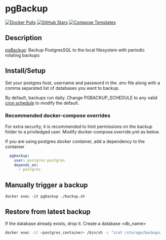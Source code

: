 # pgBackup

[![Docker Pulls](https://img.shields.io/docker/pulls/prodrigestivill/postgres-backup-local?style=flat-square&color=607D8B&label=docker%20pulls&logo=docker)](https://hub.docker.com/r/prodrigestivill/postgres-backup-local)
[![GitHub Stars](https://img.shields.io/github/stars/prodrigestivill/docker-postgres-backup-local?style=flat-square&color=607D8B&label=github%20stars&logo=github)](https://github.com/prodrigestivill/docker-postgres-backup-local)
[![Compose Templates](https://img.shields.io/static/v1?style=flat-square&color=607D8B&label=compose&message=templates)](https://github.com/GhostWriters/DockSTARTer/tree/master/compose/.apps/pgbackup)

## Description

[pgBackup](https://hub.docker.com/r/prodrigestivill/postgres-backup-local): Backup PostgresSQL to the local filesystem with periodic rotating backups

## Install/Setup

Set your postgres host, username and password in the .env file along with a comma separated list of databases you want to backup.

By default, backups run daily. Change PGBACKUP_SCHEDULE to any valid [cron schedule](http://godoc.org/github.com/robfig/cron#hdr-Predefined_schedules) to modify the default.

### Recommended docker-compose overrides

For extra security, it is recommended to limit permissions on the backup folder to a priviledged user. Modify docker-compose.override.yml as below.

If you are using postgres docker container, add a dependency to the container

```yaml
  pgbackup:
    user: postgres:postgres
    depends_on:
      - postgres
```

## Manually trigger a backup

`docker exec -it pgbackup ./backup.sh`

## Restore from latest backup

If the database already exists, drop it.
Create a database <db_name>

```bash
docker exec -it <postgres_container> /bin/sh -c "zcat /storage/backups/postgres/last/<db_name>-latest.sql.gz | psql --username=<username> --dbname=<db_name> -W"
```
